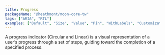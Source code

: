 ```yaml
---
title: Progress
packageName: "@heathmont/moon-core-tw"
tags: ["ARIA", "RTL"]
examples: ["Default", "Size", "Value", "Pin", "WithLabels", "Customization"]
---
```


A progress indicator (Circular and Linear) is a visual representation of a user’s progress through a set of steps, guiding toward the completion of a specified process.
